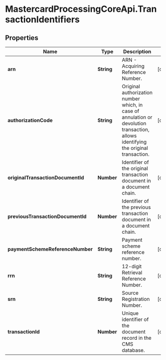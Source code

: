 # MastercardProcessingCoreApi.TransactionIdentifiers

## Properties

Name | Type | Description | Notes
------------ | ------------- | ------------- | -------------
**arn** | **String** | ARN - Acquiring Reference Number.  | [optional] 
**authorizationCode** | **String** | Original authorization number which, in case of annulation or devolution transaction, allows identifying the original transaction.  | [optional] 
**originalTransactionDocumentId** | **Number** | Identifier of the original transaction document in a document chain.  | [optional] 
**previousTransactionDocumentId** | **Number** | Identifier of the previous transaction document in a document chain.  | [optional] 
**paymentSchemeReferenceNumber** | **String** | Payment scheme reference number.  | [optional] 
**rrn** | **String** | 12-digit Retrieval Reference Number.  | [optional] 
**srn** | **String** | Source Registration Number.  | [optional] 
**transactionId** | **Number** | Unique identifier of the document record in the CMS database.  | [optional] 



